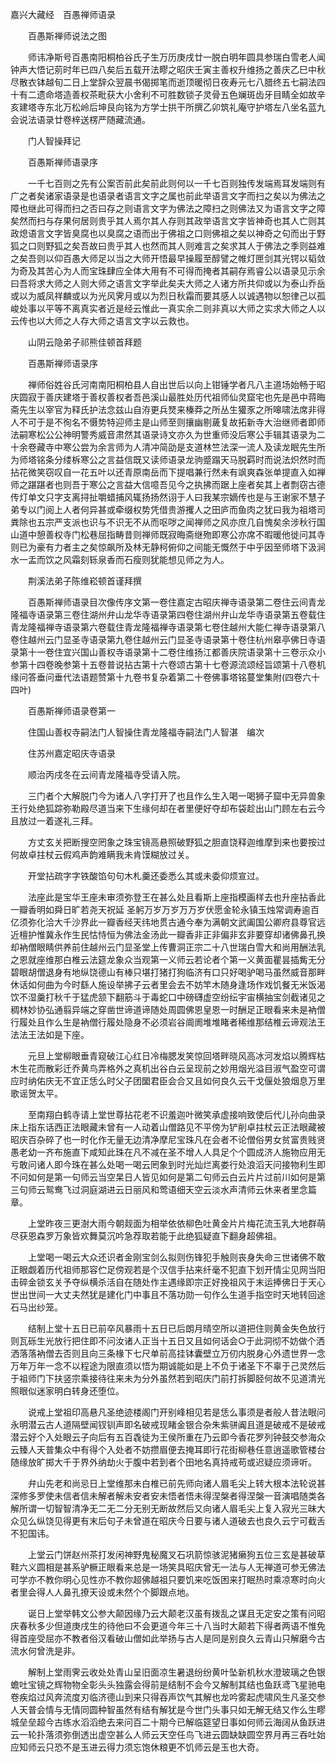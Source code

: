 <!-- { "loadSidebar": true } -->
嘉兴大藏经　百愚禅师语录


　　百愚斯禅师说法之图


　　师讳净斯号百愚南阳桐柏谷氏子生万历庚戌廿一脱白明年圆具参瑞白雪老人闻钟声大悟记莂时年已四八矣后五载开法疁之昭庆壬寅主善权升维扬之善庆乙巳中秋尽散衣钵越旬二日上堂辞众翌晨书偈掷笔而逝顶暖彻日夜寿元七八腊终五七嗣法四十有二遗命塔造善权茶毗获大小舍利不可胜数锁子灵骨五色斓斑齿牙目睛全如故辛亥建塔寺东北万松岭后坤艮向铭为方学士拱干所撰乙卯筑礼庵守护塔左八坐名蓝九会说法语录廿卷梓送楞严随藏流通。

　　门人智操拜记

　　百愚斯禅师语录序

　　一千七百则之先有公案否前此矣前此则何以一千七百则独传发端焉耳发端则有广之者矣诸家语录是也语录者语言文字之属也前此举语言文字而扫之矣以为佛法之障也继此可得而扫之否曰存之则语言文字为佛法之障扫之则佛法又为语言文字之障矣然而扫与存果何居则贵乎其人焉尔其人存则其政举语言文字皆神奇也其人亡则其政熄语言文字皆臭腐也以臭腐之语而出于佛祖之口则佛祖之矣以神奇之句而出于野狐之口则野狐之矣吾故曰贵乎其人也然而其人则难言之矣求其人于佛法之季则益难之矣吾则以仰百愚大师足以当之大师开悟最早操履至醇譬之帷灯匣剑其光锷以韬敛为奇及其苦心为人而宝珠肆应全体大用有不可得而掩者其嗣存焉睿公以语录见示余曰吾将求大师之人则大师之语言文字举此矣夫大师之人诸方所共仰或以为泰山乔岳或以为威凤祥麟或以为光风霁月或以为烈日秋霜而要其感人以诚遇物以恕律己以孤峻处事以平等不离真实者近是经云惟此一真实余二则非真以大师之实求大师之人以云传也以大师之人存大师之语言文字以云救也。

　　山阴云隐弟子祁熊佳顿首拜题

　　百愚斯禅师语录序

　　禅师俗姓谷氏河南南阳桐柏县人自出世后以向上钳锤学者凡八主道场始畅于昭庆圆寂于善庆建塔于善权善权者吾邑溪山最胜处历代祖师仙灵窟宅也先是邑中蒋晦斋先生以宰官为释氏护法念兹山自洊更兵燹来榛莽之所丛生獾豕之所嗥啸法席非得人不可于是不徇名不慑势特迎师主是山师至则攘幽剔薉复故拓新寺大治继师者即师法嗣寒松公公神明警秀威音肃然其语录诗文亦久为世重师没后寒公手辑其语录为二十余卷藏寺中寒公尝为余言师为人清冲简劭是支道林竺法深一流人及读龙眠先生所为师塔铭条分缕柝寒公之言益信既又读师语录龙驹蹙蹋天马脱羁时而说法炽然时而拈花微笑窃叹自一花五叶以还青原南岳而下提唱兼行然未有飒爽森张单提直入如禅师之踸踸者也则吾于寒公之言益大信噫吾见今之执拂而踞上座者矣其上者剽窃古德传灯单文只字支离挦扯嚼蜡捕风辄扬扬然诩于人曰我某宗嫡传也是与王谢家不慧子弟专以门阅上人者何异甚或牵缀权势凭借贵游攫人之田庐而鱼肉之犹曰我为祖塔司粪除也五宗严支派也识与不识无不从而呕哕之闻禅师之风亦庶几自愧矣余涉秋行国山道中憩善权寺门松巷屈指畴昔则禅师既寂晦斋继歾即寒公亦席不暇暖他徙问其寺则已为豪有力者主之矣惊飙所及林无静柯俯仰之间能无慨然于中乎因至师塔下汲涧水一盂而饮之风霜刻轹泉香而石瘦则犹能想见师之为人。

　　荆溪法弟子陈维崧顿首谨拜撰

　　百愚斯禅师语录目次像传序文第一卷住嘉定古昭庆禅寺语录第二卷住云间青龙隆福寺语录第三卷住湖州弁山龙华寺语录第四卷住湖州弁山龙华寺语录第五卷载住青龙隆福禅寺语录第六卷载住青龙隆福禅寺语录第七卷住越州大能仁禅寺语录第八卷住越州云门显圣寺语录第九卷住越州云门显圣寺语录第十卷住杭州皋亭佛日寺语录第十一卷住宜兴国山善权寺语录第十二卷住维扬江都善庆院语录第十三卷示众小参第十四卷晚参第十五卷普说拈古第十六卷颂古第十七卷源流颂经旨颂第十八卷机缘问答垂问垂代法语题赞第十九卷书复杂着第二十卷佛事塔铭蔓堂集附(四卷六十四叶)

　　百愚斯禅师语录卷第一

　　住国山善权寺嗣法门人智操住青龙隆福寺嗣法门人智湛　编次

　　住苏州嘉定昭庆寺语录

　　顺治丙戌冬在云间青龙隆福寺受请入院。

　　三门者个大解脱门今为诸人八字打开了也且作么生入喝一喝狮子窟中无异兽象王行处绝狐踪弥勒殿尽道当来下生缘何却在者里便好夺却布袋趁出山门顾左右云今且放过一着遂礼三拜。

　　方丈玄关把断搜空罔象之珠宝镜高悬照破野狐之胆直饶释迦维摩到来也要按过何故卓拄杖云假鸡声韵难瞒我未肯馍糊放过关。

　　开堂拈疏字字铁酸馅句句木札羹还委悉么其或未委仰烦宣过。

　　法座此是宝华王座未审须弥登王在甚么处且看斯上座指模画样去也升座拈香此一瓣香明如舜日旷若尧天祝延
圣躬万岁万岁万万岁伏愿金轮永镇玉烛常调寿逾百亿须弥化洽大千沙界此一瓣香经天纬地贯古通今奉为满朝文武阖国公卿府县尊官远近檀护惟冀永作生民怙恃恒为佛法金汤此一瓣香非正非偏非玄非要穿却诸佛鼻孔换却衲僧眼睛供养前住越州云门显圣堂上传曹洞正宗二十八世瑞白雪大和尚用酬法乳之恩就座维那白椎云法筵龙象众当观第一义师云若论者个第一义黄面瞿昙插觜无分碧眼胡僧退身有地纵饶德山有棒只堪打猪打狗临济有口只好喝驴喝马虽然威音那畔休话如何曲为今时繇人施设举拂子云者里会去不妨竿木随身逢场作戏饥餐无米饭渴饮不湿羹打秋千于猛虎颔下翻筋斗于毒蛇口中磅礴虚空纷纭宇宙横抽宝剑截诸见之稠林妙协弘通翦异端之穿凿世谛道谛随处周圆佛恩皇恩一时酬足正眼看来未是衲僧行履处且作么生是衲僧行履处隐身不必须岩谷阛阓堆堆睹者稀维那结椎云谛观法王法法王法如是下座。

　　元旦上堂柳眼垂青窥破江心红日冷梅腮发笑惊回塔畔晓风高冰河发焰以腾辉枯木生花而散彩迁乔黄鸟弄格外之真机出谷白云呈现前之妙用烟光溢目淑气盈空可谓应时纳佑庆无不宜正恁么时父子团圞君臣会合又且如何良久云干戈偃处狼烟息万里歌谣贺太平。

　　至南翔白鹤寺请上堂世尊拈花老不识羞迦叶微笑承虚接响致使后代儿孙向曲录床上指东话西正法眼藏未曾有一人动着山僧路见不平傍为铲削卓拄杖云正法眼藏被昭庆百杂碎了也一时化作无量无边清净摩尼宝珠凡在会者不论僧俗男女贫富贵贱贤愚老幼一齐布施直下咸知此珠在凡不减在圣不增人人具足个个圆成济人施物应用无亏敢问诸人即今珠在甚么处喝一喝云罔象到时光灿烂离娄行处浪滔天问接物利生即不问如何是第一句师云当空杲日人皆见如何是第二句师云白云片片过前川如何是第三句师云鸳鸯飞过洞庭湖进云日丽风和莺语细天空云淡水声清师云休来者里念篇章。

　　上堂昨夜三更澍大雨今朝觌面为相举依依柳色吐黄金片片梅花流玉乳大地群萌尽获恩森罗万象皆欢舞莫沉吟急荐取若能于此绝狐疑直下翻身超佛祖。

　　上堂喝一喝云大众还识者金刚宝剑么拟则伤锋犯手触则丧身失命三世诸佛不敢正眼觑着历代祖师那容伫足傍观若是个汉信手拈来纤毫不犯直下划开情尘见网当阳击碎金锁玄关予夺纵横杀活自在随处作主遇缘即宗正好挽祖风于末运捧佛日于天心世出世间一大丈夫然犹是建化门中事且不落功勋一句作么生道手指空时天地转回途石马出纱笼。

　　结制上堂十五日已前卒风暴雨十五日已后朗月晴空所以道把住则黄金失色放行则瓦砾生光放行把住即不问汝诸人正当十五日又且如何话会○于此洞彻不妨做个洒洒落落衲僧去否则且向三条椽下七尺单前高挂钵囊壁立万仞内脱身心外遗世界一念万年万年一念不以程途为限直须以悟为期诚能如是上不负于诸圣下不辜于己灵然后于祖师门下扶竖宗乘接待往来未为分外虽然若到昭庆门前打拆脚胫何故不见道清光照眼似迷家明白转身还堕位。

　　说戒上堂祖印高悬凡圣绝迹楼阁门开别峰相见若是恁么事须是者般人昔法眼问永明潜云古人道隔壁闻钗钏声即名破戒现睹金银合杂朱紫骈阗且道是破戒不是破戒潜云好个入处眼云子向后有五百毳徒为王侯所重在乃云即今香花罗列钟鼓交参海众云臻人天普集众中有得个入处者不妨攒眉便去掩耳即行花街柳巷任意逍遥歌管楼台随缘放旷掷大千于界外纳劫火于腹中若到者个田地名真持戒苟或迟疑应须谛听。

　　弁山先老和尚忌日上堂维那未白椎已前先师向诸人眉毛尖上转大根本法轮说甚深修多罗使未信者信未解者解未安者安未悟者悟未得涅槃者得涅槃一音演唱随类各解所谓一切智智清净无二无二分无别无断故然后又向诸人眉毛尖上复入寂光三昧大众见么纵饶见得更有末后句子未曾道在昭庆今日要与诸人道破去也良久云宁可截舌不犯国讳。

　　上堂云门饼赵州茶打发闲神野鬼秘魔叉石巩箭惊骇泥猪癞狗五位三玄是甚破草鞋六义圆相是甚系驴橛正眼看来总是一场笑具昭庆曾无一法与人无禅道可参无佛法可学亦不教你明心见性亦不教你超佛越祖只要饥来吃饭困来打眠热时乘凉寒时向火者里会得人人鼻孔撩天设或未然个个脚跟点地。

　　诞日上堂举韩文公参大颠因缘乃云大颠老汉虽有拨乱之谋且无定安之策有问昭庆春秋多少但道庚戌生的待他曰不会更道今年三十八当时大颠若下得者两语不惟免得首座受屈亦不教者俗汉看破山僧如此举扬与古人是同是别良久云青山只解磨今古流水何曾洗是非。

　　解制上堂雨霁云收处处青山呈旧面凉生暑退纷纷黄叶坠新机秋水澄玻璃之色银蟾吐宝镜之辉物物全彰头头独露会得前是结制不会今又解制其结也鱼跃鸢飞星驰电卷疾焰过风奔流度刃临济德山到来只得吞声饮气其解也龙吟雾起虎啸风生凡圣交参人天普会情与无情同圆种智虽然有结有解犹是今世门头事只如无解无结又作么生疁城垒垒超今古练水滔滔绝去来问百二十期今已解临筵望日事如何师云海阔从鱼跃进云一轮扑落须弥倒透出虚空甚么人师云天空任鸟飞进云圆缺缺圆空界月再三吞吐始应知师云只恐不是玉进云得力须忘饱休粮更不饥师云是玉也大奇。

